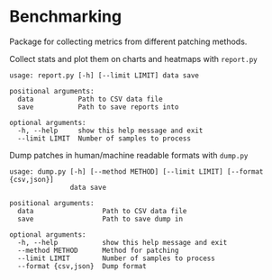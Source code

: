 # Benchmarking
Package for collecting metrics from different patching methods.

Collect stats and plot them on charts and heatmaps with `report.py`
```
usage: report.py [-h] [--limit LIMIT] data save

positional arguments:
  data           Path to CSV data file
  save           Path to save reports into

optional arguments:
  -h, --help     show this help message and exit
  --limit LIMIT  Number of samples to process
```

Dump patches in human/machine readable formats with `dump.py`
```
usage: dump.py [-h] [--method METHOD] [--limit LIMIT] [--format {csv,json}]
               data save

positional arguments:
  data                 Path to CSV data file
  save                 Path to save dump in

optional arguments:
  -h, --help           show this help message and exit
  --method METHOD      Method for patching
  --limit LIMIT        Number of samples to process
  --format {csv,json}  Dump format
```
